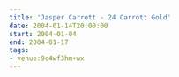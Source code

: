 ```yaml
---
title: 'Jasper Carrott - 24 Carrott Gold'
date: 2004-01-14T20:00:00
start: 2004-01-04
end: 2004-01-17
tags:
- venue:9c4wf3hm+wx
---
```

